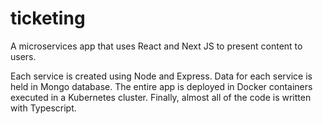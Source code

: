 # ticketing
A microservices app that uses React and Next JS to present content to users. 

Each service is created using Node and Express. Data for each service is held in  Mongo database. 
The entire app is deployed in Docker containers executed in a Kubernetes cluster. 
Finally, almost all of the code is written with Typescript.
